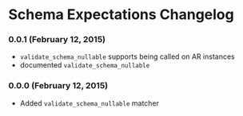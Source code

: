 # Schema Expectations Changelog

### 0.0.1 (February 12, 2015)

- `validate_schema_nullable` supports being called on AR instances
- documented `validate_schema_nullable`

### 0.0.0 (February 12, 2015)

- Added `validate_schema_nullable` matcher
